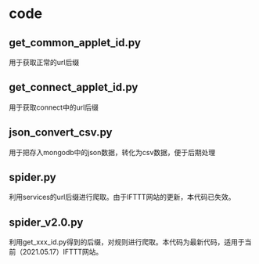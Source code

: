 # code
## get_common_applet_id.py
用于获取正常的url后缀
## get_connect_applet_id.py
用于获取connect中的url后缀
## json_convert_csv.py
用于把存入mongodb中的json数据，转化为csv数据，便于后期处理
## spider.py
利用services的url后缀进行爬取。由于IFTTT网站的更新，本代码已失效。
## spider_v2.0.py
利用get_xxx_id.py得到的后缀，对规则进行爬取。本代码为最新代码，适用于当前（2021.05.17）IFTTT网站。
